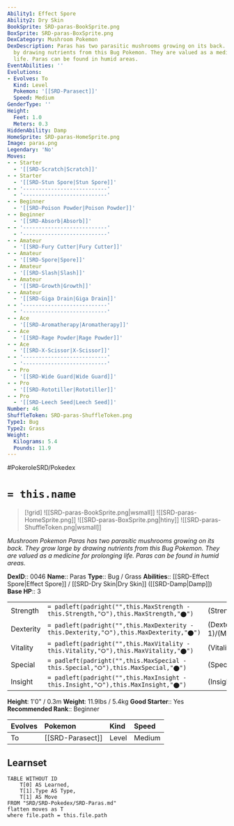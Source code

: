 ```yaml
---
Ability1: Effect Spore
Ability2: Dry Skin
BookSprite: SRD-paras-BookSprite.png
BoxSprite: SRD-paras-BoxSprite.png
DexCategory: Mushroom Pokemon
DexDescription: Paras has two parasitic mushrooms growing on its back. They grow large
  by drawing nutrients from this Bug Pokemon. They are valued as a medicine for prolonging
  life. Paras can be found in humid areas.
EventAbilities: ''
Evolutions:
- Evolves: To
  Kind: Level
  Pokemon: '[[SRD-Parasect]]'
  Speed: Medium
GenderType: ''
Height:
  Feet: 1.0
  Meters: 0.3
HiddenAbility: Damp
HomeSprite: SRD-paras-HomeSprite.png
Image: paras.png
Legendary: 'No'
Moves:
- - Starter
  - '[[SRD-Scratch|Scratch]]'
- - Starter
  - '[[SRD-Stun Spore|Stun Spore]]'
- - '---------------------------'
  - '---------------------------'
- - Beginner
  - '[[SRD-Poison Powder|Poison Powder]]'
- - Beginner
  - '[[SRD-Absorb|Absorb]]'
- - '---------------------------'
  - '---------------------------'
- - Amateur
  - '[[SRD-Fury Cutter|Fury Cutter]]'
- - Amateur
  - '[[SRD-Spore|Spore]]'
- - Amateur
  - '[[SRD-Slash|Slash]]'
- - Amateur
  - '[[SRD-Growth|Growth]]'
- - Amateur
  - '[[SRD-Giga Drain|Giga Drain]]'
- - '---------------------------'
  - '---------------------------'
- - Ace
  - '[[SRD-Aromatherapy|Aromatherapy]]'
- - Ace
  - '[[SRD-Rage Powder|Rage Powder]]'
- - Ace
  - '[[SRD-X-Scissor|X-Scissor]]'
- - '---------------------------'
  - '---------------------------'
- - Pro
  - '[[SRD-Wide Guard|Wide Guard]]'
- - Pro
  - '[[SRD-Rototiller|Rototiller]]'
- - Pro
  - '[[SRD-Leech Seed|Leech Seed]]'
Number: 46
ShuffleToken: SRD-paras-ShuffleToken.png
Type1: Bug
Type2: Grass
Weight:
  Kilograms: 5.4
  Pounds: 11.9
---
```


#PokeroleSRD/Pokedex

# `= this.name`

> [!grid]
> ![[SRD-paras-BookSprite.png|wsmall]]
> ![[SRD-paras-HomeSprite.png]]
> ![[SRD-paras-BoxSprite.png|htiny]]
> ![[SRD-paras-ShuffleToken.png|wsmall]]


*Mushroom Pokemon*
*Paras has two parasitic mushrooms growing on its back. They grow large by drawing nutrients from this Bug Pokemon. They are valued as a medicine for prolonging life. Paras can be found in humid areas.*

**DexID**:: 0046
**Name**:: Paras
**Type**:: Bug / Grass
**Abilities**:: [[SRD-Effect Spore|Effect Spore]] / [[SRD-Dry Skin|Dry Skin]] ([[SRD-Damp|Damp]])
**Base HP**:: 3

|           |                                                                                        |                                          |
| --------- | -------------------------------------------------------------------------------------- | ---------------------------------------- |
| Strength  | `= padleft(padright("",this.MaxStrength - this.Strength,"⭘"),this.MaxStrength,"⬤")`    | (Strength::2)/(MaxStrength::5)   |
| Dexterity | `= padleft(padright("",this.MaxDexterity - this.Dexterity,"⭘"),this.MaxDexterity,"⬤")` | (Dexterity:: 1)/(MaxDexterity::3) |
| Vitality  | `= padleft(padright("",this.MaxVitality - this.Vitality,"⭘"),this.MaxVitality,"⬤")`    | (Vitality::2)/(MaxVitality::4)   |
| Special   | `= padleft(padright("",this.MaxSpecial - this.Special,"⭘"),this.MaxSpecial,"⬤")`       | (Special::2)/(MaxSpecial::4)     |
| Insight   | `= padleft(padright("",this.MaxInsight - this.Insight,"⭘"),this.MaxInsight,"⬤")`       | (Insight::2)/(MaxInsight::4)     |

**Height**: 1'0" / 0.3m
**Weight**: 11.9lbs / 5.4kg
**Good Starter**:: Yes
**Recommended Rank**:: Beginner

| Evolves   | Pokemon          | Kind   | Speed   |
|:----------|:-----------------|:-------|:--------|
| To        | [[SRD-Parasect]] | Level  | Medium  |

## Learnset

```dataview
TABLE WITHOUT ID
    T[0] AS Learned,
    T[1].Type AS Type,
    T[1] AS Move
FROM "SRD/SRD-Pokedex/SRD-Paras.md"
flatten moves as T
where file.path = this.file.path
```
